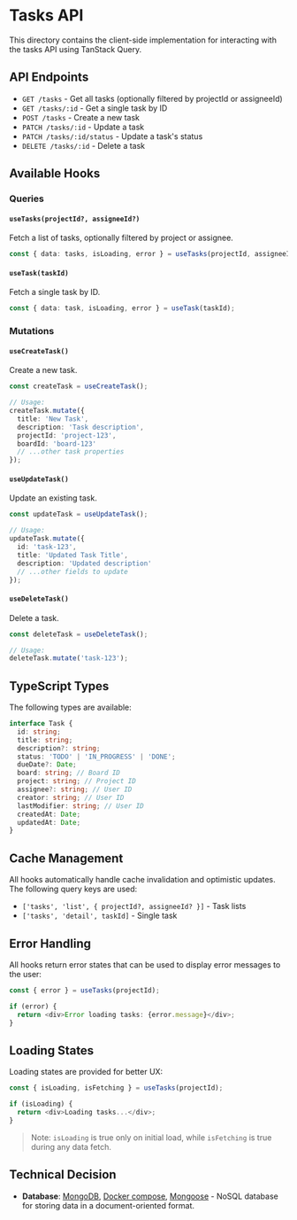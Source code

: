 # Tasks API

This directory contains the client-side implementation for interacting with the tasks API using TanStack Query.

## API Endpoints

- `GET /tasks` - Get all tasks (optionally filtered by projectId or assigneeId)
- `GET /tasks/:id` - Get a single task by ID
- `POST /tasks` - Create a new task
- `PATCH /tasks/:id` - Update a task
- `PATCH /tasks/:id/status` - Update a task's status
- `DELETE /tasks/:id` - Delete a task

## Available Hooks

### Queries

#### `useTasks(projectId?, assigneeId?)`

Fetch a list of tasks, optionally filtered by project or assignee.

```typescript
const { data: tasks, isLoading, error } = useTasks(projectId, assigneeId);
```

#### `useTask(taskId)`

Fetch a single task by ID.

```typescript
const { data: task, isLoading, error } = useTask(taskId);
```

### Mutations

#### `useCreateTask()`

Create a new task.

```typescript
const createTask = useCreateTask();

// Usage:
createTask.mutate({
  title: 'New Task',
  description: 'Task description',
  projectId: 'project-123',
  boardId: 'board-123'
  // ...other task properties
});
```

#### `useUpdateTask()`

Update an existing task.

```typescript
const updateTask = useUpdateTask();

// Usage:
updateTask.mutate({
  id: 'task-123',
  title: 'Updated Task Title',
  description: 'Updated description'
  // ...other fields to update
});
```

#### `useDeleteTask()`

Delete a task.

```typescript
const deleteTask = useDeleteTask();

// Usage:
deleteTask.mutate('task-123');
```

## TypeScript Types

The following types are available:

```typescript
interface Task {
  id: string;
  title: string;
  description?: string;
  status: 'TODO' | 'IN_PROGRESS' | 'DONE';
  dueDate?: Date;
  board: string; // Board ID
  project: string; // Project ID
  assignee?: string; // User ID
  creator: string; // User ID
  lastModifier: string; // User ID
  createdAt: Date;
  updatedAt: Date;
}
```

## Cache Management

All hooks automatically handle cache invalidation and optimistic updates. The following query keys are used:

- `['tasks', 'list', { projectId?, assigneeId? }]` - Task lists
- `['tasks', 'detail', taskId]` - Single task

## Error Handling

All hooks return error states that can be used to display error messages to the user:

```typescript
const { error } = useTasks(projectId);

if (error) {
  return <div>Error loading tasks: {error.message}</div>;
}
```

## Loading States

Loading states are provided for better UX:

```typescript
const { isLoading, isFetching } = useTasks(projectId);

if (isLoading) {
  return <div>Loading tasks...</div>;
}
```

> Note: `isLoading` is true only on initial load, while `isFetching` is true during any data fetch.

## Technical Decision

- **Database**: [MongoDB](https://www.mongodb.com/), [Docker compose](https://docs.docker.com/compose/), [Mongoose](https://github.com/Automattic/mongoose) - NoSQL database for storing data in a document-oriented format.
